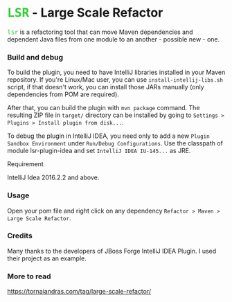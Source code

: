# <tt style="color:limegreen">LSR</tt> - Large Scale Refactor

<tt style="color:limegreen">lsr</tt> is a refactoring tool that can move Maven dependencies and dependent Java files from one module to an another - possible new - one.

### Build and debug

To build the plugin, you need to have IntelliJ libraries installed in your Maven repository.
If you're Linux/Mac user, you can use `install-intellij-libs.sh` script, if that doesn't work, you can
install those JARs manually (only dependencies from POM are required).

After that, you can build the plugin with `mvn package` command. The resulting ZIP file in `target/` directory can
be installed by going to `Settings > Plugins > Install plugin from disk...`.

To debug the plugin in IntelliJ IDEA, you need only to add a new `Plugin Sandbox Environment` under `Run/Debug Configurations`. Use the classpath of module lsr-plugin-idea and set `IntelliJ IDEA IU-145...` as JRE.

Requirement

IntelliJ Idea 2016.2.2 and above.

### Usage

Open your pom file and right click on any dependency `Refactor > Maven > Large Scale Refactor`.

### Credits

Many thanks to the developers of JBoss Forge IntelliJ IDEA Plugin. I used their project as an example.

### More to read

https://tornaiandras.com/tag/large-scale-refactor/
